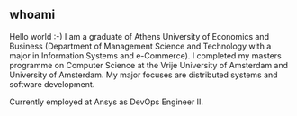 ## whoami

Hello world :-) I am a graduate of Athens University of Economics and Business (Department of Management Science and Technology with a major in Information Systems and e-Commerce). 
I completed my masters programme on Computer Science at the Vrije University of Amsterdam and University of Amsterdam. 
My major focuses are distributed systems and software development. 

Currently employed at Ansys as DevOps Engineer II.
